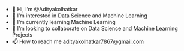 - 👋 Hi, I’m @Adityakolhatkar
- 👀 I’m interested in Data Science and Machine Learning 
- 🌱 I’m currently learning Machine Learning 
- 💞️ I’m looking to collaborate on Data Science and Machine Learning Projects
- 📫 How to reach me adityakolhatkar7867@gmail.com

<!---
Adityakolhatkar/Adityakolhatkar is a ✨ special ✨ repository because its `README.md` (this file) appears on your GitHub profile.
You can click the Preview link to take a look at your changes.
--->
